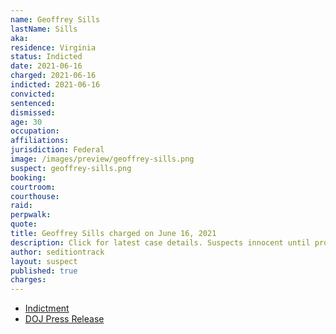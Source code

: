```yaml
---
name: Geoffrey Sills
lastName: Sills
aka:
residence: Virginia
status: Indicted
date: 2021-06-16
charged: 2021-06-16
indicted: 2021-06-16
convicted: 
sentenced: 
dismissed: 
age: 30
occupation:
affiliations:
jurisdiction: Federal
image: /images/preview/geoffrey-sills.png
suspect: geoffrey-sills.png
booking:
courtroom:
courthouse:
raid:
perpwalk:
quote:
title: Geoffrey Sills charged on June 16, 2021
description: Click for latest case details. Suspects innocent until proven guilty.
author: seditiontrack
layout: suspect
published: true
charges:
---
```

- [Indictment](https://www.justice.gov/usao-dc/case-multi-defendant/file/1405881/download)
- [DOJ Press Release](https://www.justice.gov/usao-dc/pr/virginia-man-arrested-assault-law-enforcement-during-jan-6-capitol-breach)
